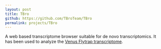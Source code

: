```yaml
---
layout: post
title: TBro
github: https://github.com/TBroTeam/TBro
permalink: projects/TBro
---
```


A web based transcriptome browser suitable for de novo transcriptomics.
It has been used to analyze the [Venus Flytrap transcriptome](http://tbro.carnivorom.com/).

